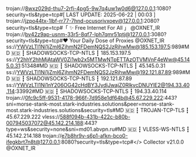 trojan://8wxz029d-thu7-2rfi-4pg5-9w7q4uw1w0d6@127.0.0.1:1080?security=tls&type=tcp#[ LAST UPDATE: 2025-06-22 | 00:03 ]
trojan://jzpo44tx-1lbf-rr77-7hnd-ocusorivxoev@127.0.0.1:2080?security=tls&type=tcp#「 ✨ Free Internet For All 」 @OXNET_IR
trojan://bv42z9ap-usnm-33r5-8qf7-lph7qmr51ptj@127.0.0.1:3080?security=tls&type=tcp#❤️ Your Daily Dose of Proxies @OXNET_IR
ss://YWVzLTI1Ni1jZmI6ZjhmN2FDemNQS2JzRjhwMw@185.153.197.5:989#MD 🇲🇩 ┇ SHADOWSOCKS-TCP-NTLS ┇ 185.153.197.5
ss://Y2hhY2hhMjAtaWV0Zi1wb2x5MTMwNTpETTAzOTVMVnF4eWw@45.145.0.31:51348#MD 🇲🇩 ┇ SHADOWSOCKS-TCP-NTLS ┇ 45.145.0.31
ss://YWVzLTI1Ni1jZmI6ZjhmN2FDemNQS2JzRjhwMw@192.121.87.89:989#MD 🇲🇩 ┇ SHADOWSOCKS-TCP-NTLS ┇ 192.121.87.89
ss://YWVzLTI1Ni1nY206OG42cHdBY3JydjJwajZ0RlkycDNUYlE2@194.33.40.114:33992#MD 🇲🇩 ┇ SHADOWSOCKS-TCP-NTLS ┇ 194.33.40.114
trojan://0fc9c5ff-9531-4178-966f-7d958e1df64b@45.67.229.222:443?sni=morse-stank-most.stark-industries.solutions&peer=morse-stank-most.stark-industries.solutions&security=tls#MD 🇲🇩 ┇ TROJAN-TCP-TLS ┇ 45.67.229.222
vless://588f094b-431b-422c-b80b-007945037072@45.142.214.188:443?type=ws&security=none&sni=md01.abvpn.ru#MD 🇲🇩 ┇ VLESS-WS-NTLS ┇ 45.142.214.188
trojan://e7b8hr9v-s6p1-afkn-bco0-ifegkbrt7n8t@127.0.0.1:8080?security=tls&type=tcp#</> Collector v21.0.0 @OXNET_IR